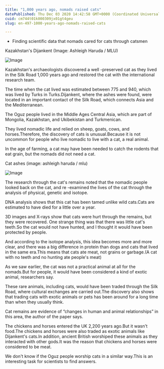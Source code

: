 ```yaml
---
title: "1,000 years ago, nomads raised cats"
datePublished: Thu Dec 03 2020 14:42:58 GMT+0000 (Coordinated Universal Time)
cuid: cm744t01k000309jx01gt4geu
slug: en-497-1000-years-ago-nomads-raised-cats

---
```



- Finding scientific data that nomads cared for cats through catsmen

Kazakhstan's Dijankent (Image: Ashleigh Haruda / MLU)

![Image](https://cdn.hashnode.com/res/hashnode/image/upload/v1739499019087/d96eaf6a-ba6d-4da0-b3a5-807de1f9a768.jpeg)

Kazakhstan's archaeologists discovered a well -preserved cat as they lived in the Silk Road 1,000 years ago and restored the cat with the international research team.

The time when the cat lived was estimated between 775 and 940, which was lived by Turks in Turks.Dijankent, where the ashes were found, were located in an important contact of the Silk Road, which connects Asia and the Mediterranean.

The Oguz people lived in the Middle Ages Central Asia, which are part of Mongolia, Kazakhstan, and Ukibekistan and Turkmenican.

They lived nomadic life and relied on sheep, goats, cows, and horses.Therefore, the discovery of cats is unusual.Because it is not uncommon for people who live nomadic to live with a cat, a real animal.

In the age of farming, a cat may have been needed to catch the rodents that eat grain, but the nomads did not need a cat.

Cat ashes (image: ashleigh haruda / mlu)

![Image](https://cdn.hashnode.com/res/hashnode/image/upload/v1739499021179/4939965a-98cc-4db9-ba0e-15a50ecf26d3.png)

The research through the cat's remains noted that the nomadic people looked back on the cat, and re -examined the lives of the cat through the analysis of physical, genetic and isotope.

DNA analysis shows that this cat has been tamed unlike wild cats.Cats are estimated to have died for a little over a year.

3D images and X-rays show that cats were hurt through the remains, but they were recovered. One strange thing was that there was little cat's teeth.So the cat would not have hunted, and I thought it would have been protected by people.

And according to the isotope analysis, this idea becomes more and more clear, and there was a big difference in protein than dogs and cats that lived in the same era.This means that cats ate meat, not grains or garbage.(A cat with no teeth and no hunting ate people's meat)

As we saw earlier, the cat was not a practical animal at all for the nomads.But for people, it would have been considered a kind of exotic animal, researchers say.

These rare animals, including cats, would have been traded through the Silk Road, where cultural exchanges are carried out.The discovery also shows that trading cats with exotic animals or pets has been around for a long time than when they usually think.

Cat remains are evidence of “changes in human and animal relationships” in this area, the author of the paper says.

The chickens and horses entered the UK 2,200 years ago.But it wasn't food.The chickens and horses were also traded as exotic animals like Dijankent's cats.In addition, ancient British worshiped these animals as they interacted with other gods.It was the reason that chickens and horses were considered to be meat.

We don't know if the Oguz people worship cats in a similar way.This is an interesting task for scientists to find answers.